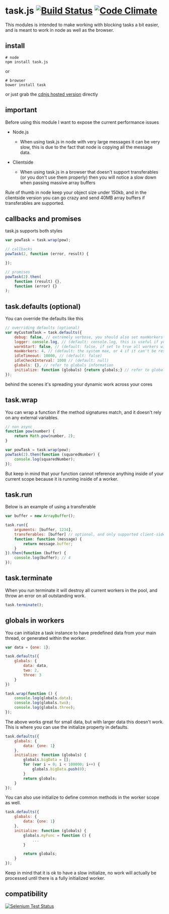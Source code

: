 # task.js [![Build Status](https://img.shields.io/travis/icodeforlove/task.js.svg?branch=master)](https://travis-ci.org/icodeforlove/task.js) [![Code Climate](https://img.shields.io/codeclimate/github/icodeforlove/task.js.svg)](https://codeclimate.com/github/icodeforlove/task.js)
This modules is intended to make working with blocking tasks a bit easier, and is meant to work in node as well as the browser.

## install

```
# node
npm install task.js
```

or

```
# browser
bower install task
```

or just grab the [cdnjs hosted version](https://cdnjs.cloudflare.com/ajax/libs/task.js/0.0.17/task.min.js) directly

## important

Before using this module I want to expose the current performance issues

- Node.js

	- When using task.js in node with very large messages it can be very slow, this is due to the fact that node is copying all the message data.

- Clientside
	- When using task.js in a browser that doesn't support transferables (or you don't use them properly) then you will notice a slow down when passing massive array buffers

Rule of thumb in node keep your object size under 150kb, and in the clientside version you can go crazy and send 40MB array buffers if transferables are supported.

## callbacks and promises

task.js supports both styles

```javascript
var powTask = task.wrap(pow);

// callbacks
powTask(2, function (error, result) {

});

// promises
powTask(2).then(
	function (result) {},
	function (error) {}
);
```

## task.defaults (optional)

You can override the defaults like this

```javascript
// overriding defaults (optional)
var myCustomTask = task.defaults({
	debug: false, // extremely verbose, you should also set maxWorkers to 1
	logger: console.log, // (default: console.log, this is useful if you want to parse all log messages)
	warmStart: false, // (default: false, if set to true all workers will be initialized instantly)
	maxWorkers: 4, // (default: the system max, or 4 if it can't be resolved)
	idleTimeout: 10000, // (default: false)
	idleCheckInterval: 1000 // (default: null)
	globals: {}, // refer to globals information
	initialize: function (globals) {return globals;} // refer to globals information
});
```

behind the scenes it's spreading your dynamic work across your cores

## task.wrap

You can wrap a function if the method signatures match, and it doesn't rely on any external variables.

```javascript
// non async
function pow(number) {
	return Math.pow(number, 2);
}

var powTask = task.wrap(pow);
powTask(2).then(function (squaredNumber) {
	console.log(squaredNumber);
});
```

But keep in mind that your function cannot reference anything inside of your current scope because it is running inside of a worker.

## task.run

Below is an example of using a transferable

```javascript
var buffer = new ArrayBuffer();

task.run({
	arguments: [buffer, 1234],
	transferables: [buffer] // optional, and only supported client-side
	function: function (message) {
		return message.buffer;
	}
}).then(function (buffer) {
	console.log(buffer); // 4
});
```

## task.terminate

When you run terminate it will destroy all current workers in the pool, and throw an error on all outstanding work.

```javascript
task.terminate();
```

## globals in workers

You can initialize a task instance to have predefined data from your main thread, or generated within the worker.

```javascript
var data = {one: 1};

task.defaults({
	globals: {
		data: data,
		two: 2,
		three: 3
	}
})

task.wrap(function () {
	console.log(globals.data);
	console.log(globals.two);
	console.log(globals.three);
});
```

The above works great for small data, but with larger data this doesn't work. This is where you can use the initialize property in defaults.

```javascript
task.defaults({
	globals: {
		data: {one: 1}
	},
	initialize: function (globals) {
		globals.bigData = [];
		for (var i = 0; i < 100000; i++) {
			globals.bigData.push(0);
		}
		return globals;
	}
});
```

You can also use initialize to define common methods in the worker scope as well.

```javascript
task.defaults({
	globals: {
		data: {one: 1}
	},
	initialize: function (globals) {
		globals.myFunc = function () {
			...
		}

		return globals;
	}
});
```

Keep in mind that it is ok to have a slow initialize, no work will actually be processed until there is a fully initialized worker.

## compatibility

[![Selenium Test Status](https://saucelabs.com/browser-matrix/task-js.svg)](https://saucelabs.com/u/task-js)

